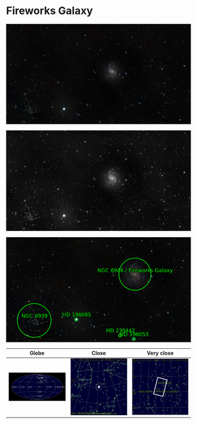 # Fireworks Galaxy
![IMG](../Imaging//Original/Fireworks_Galaxy.jpg)



![IMG](../Imaging//Grayscale/Fireworks_Galaxy.jpg)

![IMG](../Imaging//Annotated/Fireworks_Galaxy_Annotated.jpg)

| Globe | Close | Very close |
| ----- | ----- | ----- |
|![IMG](../Imaging//Annotated/Fireworks_Galaxy_Globe.jpg) |![IMG](../Imaging//Annotated/Fireworks_Galaxy_Close.jpg) |![IMG](../Imaging//Annotated/Fireworks_Galaxy_Closer.jpg) |